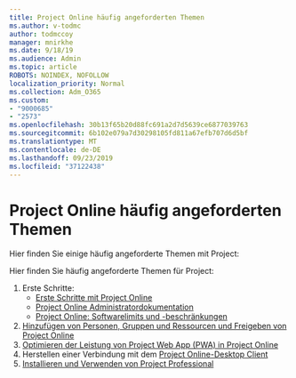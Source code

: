 ```yaml
---
title: Project Online häufig angeforderten Themen
ms.author: v-todmc
author: todmccoy
manager: mnirkhe
ms.date: 9/18/19
ms.audience: Admin
ms.topic: article
ROBOTS: NOINDEX, NOFOLLOW
localization_priority: Normal
ms.collection: Adm_O365
ms.custom:
- "9000685"
- "2573"
ms.openlocfilehash: 30b13f65b20d88fc691a2d7d5639ce6877039763
ms.sourcegitcommit: 6b102e079a7d30298105fd811a67efb707d6d5bf
ms.translationtype: MT
ms.contentlocale: de-DE
ms.lasthandoff: 09/23/2019
ms.locfileid: "37122438"
---
```

# <a name="project-online-frequently-requested-topics"></a>Project Online häufig angeforderten Themen

Hier finden Sie einige häufig angeforderte Themen mit Project:

Hier finden Sie häufig angeforderte Themen für Project:
1.  Erste Schritte: 
    -   [Erste Schritte mit Project Online](https://docs.microsoft.comProjectOnline/get-started-with-project-online) 
    -   [Project Online Administratordokumentation](https://docs.microsoft.com/projectonline/project-online) 
    -   [Project Online: Softwarelimits und -beschränkungen](https://docs.microsoft.com/ProjectOnline/project-online-software-boundaries-and-limits) 
2.  [Hinzufügen von Personen, Gruppen und Ressourcen und Freigeben von Project Online](https://docs.microsoft.com/projectonline/step-2-add-people-to-project-online) 
3.  [Optimieren der Leistung von Project Web App (PWA) in Project Online](https://docs.microsoft.com/projectonline/tune-project-online-performance)
4.  Herstellen einer Verbindung mit dem [Project Online-Desktop Client](https://docs.microsoft.com/projectonline/connect-to-project-online-with-the-project-online-desktop-client) 
5.  [Installieren und Verwenden von Project Professional](https://support.office.com/article/install-project-7059249b-d9fe-4d61-ab96-5c5bf435f281?ui=en-US&rs=en-US&ad=US) 
